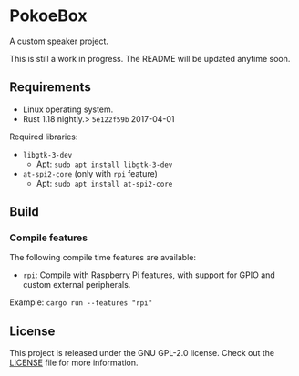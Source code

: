 # PokoeBox
A custom speaker project.

This is still a work in progress. The README will be updated anytime soon.

## Requirements
* Linux operating system.
* Rust 1.18 nightly.> `5e122f59b` 2017-04-01

Required libraries:
* `libgtk-3-dev`
    * Apt: `sudo apt install libgtk-3-dev`
* `at-spi2-core` (only with `rpi` feature)
    * Apt: `sudo apt install at-spi2-core`

## Build
### Compile features
The following compile time features are available:
* `rpi`: Compile with Raspberry Pi features, with support for GPIO and custom external peripherals.

Example: `cargo run --features "rpi"`

## License
This project is released under the GNU GPL-2.0 license.
Check out the [LICENSE](LICENSE) file for more information.
